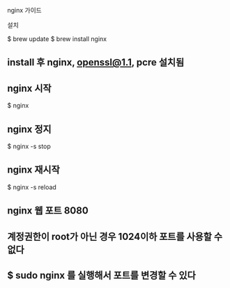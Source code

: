 nginx 가이드



설치 

$ brew update
$ brew install nginx

## install 후 nginx, openssl@1.1, pcre 설치됨

## nginx 시작
$ nginx
## nginx 정지
$ nginx -s stop
## nginx 재시작
$ nginx -s reload

## nginx 웹 포트 8080
## 계정권한이 root가 아닌 경우 1024이하 포트를 사용할 수 없다
## $ sudo nginx 를 실행해서 포트를 변경할 수 있다

